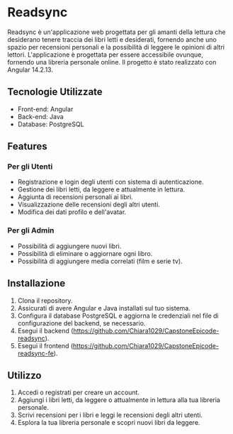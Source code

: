 # Readsync

Readsync è un'applicazione web progettata per gli amanti della lettura che desiderano tenere traccia dei libri letti e desiderati, fornendo anche uno spazio per recensioni personali e la possibilità di leggere le opinioni di altri lettori. L'applicazione è progettata per essere accessibile ovunque, fornendo una libreria personale online.
Il progetto è stato realizzato con Angular 14.2.13.

## Tecnologie Utilizzate

- Front-end: Angular
- Back-end: Java
- Database: PostgreSQL

## Features

### Per gli Utenti

- Registrazione e login degli utenti con sistema di autenticazione.
- Gestione dei libri letti, da leggere e attualmente in lettura.
- Aggiunta di recensioni personali ai libri.
- Visualizzazione delle recensioni degli altri utenti.
- Modifica dei dati profilo e dell'avatar.

### Per gli Admin

- Possibilità di aggiungere nuovi libri.
- Possibilità di eliminare o aggiornare ogni libro.
- Possibilità di aggiungere media correlati (film e serie tv).

## Installazione

1. Clona il repository.
2. Assicurati di avere Angular e Java installati sul tuo sistema.
3. Configura il database PostgreSQL e aggiorna le credenziali nel file di configurazione del backend, se necessario.
4. Esegui il backend (https://github.com/Chiara1029/CapstoneEpicode-readsync).
5. Esegui il frontend (https://github.com/Chiara1029/CapstoneEpicode-readsync-fe).

## Utilizzo

1. Accedi o registrati per creare un account.
2. Aggiungi i libri letti, da leggere o attualmente in lettura alla tua libreria personale.
3. Scrivi recensioni per i libri e leggi le recensioni degli altri utenti.
4. Esplora la tua libreria personale e scopri nuovi libri da leggere.

